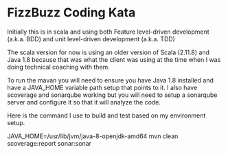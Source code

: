 # FizzBuzz Coding Kata

Initially this is in scala and using both Feature level-driven development (a.k.a. BDD) and unit level-driven development (a.k.a. TDD)

The scala version for now is using an older version of Scala (2.11.8) and Java 1.8 because that was what the client was using at the time when I was doing technical coaching with them.

To run the mavan you will need to ensure you have Java 1.8 installed and have a JAVA_HOME variable path setup that points to it. I also have scoverage and sonarqube working but you will need to setup a sonarqube server and configure it so that it will analyze the code. 

Here is the command I use to build and test based on my environment setup.

JAVA_HOME=/usr/lib/jvm/java-8-openjdk-amd64 mvn clean scoverage:report sonar:sonar